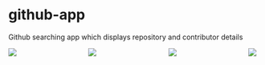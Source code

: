# github-app

Github searching app which displays repository and contributor details

<div style="display: flex;width: 100%;justify-content: space-between;">
    <img style="margin-right: 10px;" src="https://gitlab.com/PavanKumarPatruni/github-app/raw/master/demo%20images/1.jpeg">
    <img style="margin-right: 10px;" src="https://gitlab.com/PavanKumarPatruni/github-app/raw/master/demo%20images/2.jpeg">
    <img style="margin-right: 10px;" src="https://gitlab.com/PavanKumarPatruni/github-app/raw/master/demo%20images/3.jpeg">
    <img style="margin-right: 10px;" src="https://gitlab.com/PavanKumarPatruni/github-app/raw/master/demo%20images/4.jpeg">
</div>